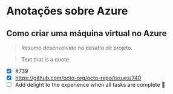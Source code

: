 # Anotações sobre Azure

## Como criar uma máquina virtual no Azure

> Resumo desenvolvido no desafio de projeto.

> Text that is a quote

- [x] #739
- [x] https://github.com/octo-org/octo-repo/issues/740
- [ ] Add delight to the experience when all tasks are complete :tada:
